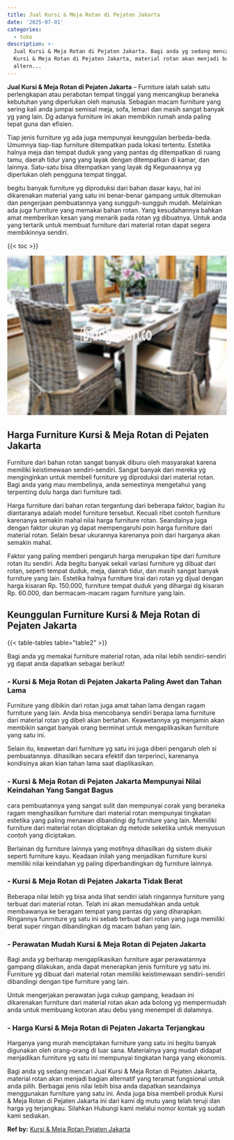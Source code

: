 ```yaml
---
title: Jual Kursi & Meja Rotan di Pejaten Jakarta
date: '2025-07-01'
categories:
  - toko
description: >-
  Jual Kursi & Meja Rotan di Pejaten Jakarta. Bagi anda yg sedang mencari Jual
  Kursi & Meja Rotan di Pejaten Jakarta, material rotan akan menjadi bagian
  altern...
---
```


**Jual Kursi & Meja Rotan di Pejaten Jakarta** – Furniture ialah salah satu perlengkapan atau perabotan tempat tinggal yang mencangkup beraneka kebutuhan yang diperlukan oleh manusia. Sebagian macam furniture yang sering kali anda jumpai semisal meja, sofa, lemari dan masih sangat banyak yg yang lain. Dg adanya furniture ini akan membikin rumah anda paling tepat guna dan efisien.

Tiap jenis furniture yg ada juga mempunyai keunggulan berbeda-beda. Umumnya tiap-tiap furniture ditempatkan pada lokasi tertentu. Estetika halnya meja dan tempat duduk yang yang pantas dg ditempatkan di ruang tamu, daerah tidur yang yang layak dengan ditempatkan di kamar, dan lainnya. Satu-satu bisa ditempatkan yang layak dg Kegunaannya yg diperlukan oleh pengguna tempat tinggal.

begitu banyak furniture yg diproduksi dari bahan dasar kayu, hal ini dikarenakan material yang satu ini benar-benar gampang untuk ditemukan dan pengerjaan pembuatannya yang sungguh-sungguh mudah. Melainkan ada juga furniture yang memakai bahan rotan. Yang kesudahannya bahkan amat memberikan kesan yang menarik pada rotan yg dibuatnya. Untuk anda yang tertarik untuk membuat furniture dari material rotan dapat segera membikinnya sendiri.

{{< toc >}}

![Jual Kursi & Meja Rotan di Pejaten Jakarta](/images/kursi-meja-rotan-murah02.png)

## Harga Furniture Kursi & Meja Rotan di Pejaten Jakarta

Furniture dari bahan rotan sangat banyak diburu oleh masyarakat karena memiliki keistimewaan sendiri-sendiri. Sangat banyak dari mereka yg menginginkan untuk membeli furniture yg diproduksi dari material rotan. Bagi anda yang mau membelinya, anda semestinya mengetahui yang terpenting dulu harga dari furniture tadi.

Harga furniture dari bahan rotan tergantung dari beberapa faktor, bagian itu diantaranya adalah model furniture tersebut. Kecuali ribet contoh furniture karenanya semakin mahal nilai harga furniture rotan. Seandainya juga dengan faktor ukuran yg dapat mempengaruhi poin harga furniture dari material rotan. Selain besar ukurannya karenanya poin dari harganya akan semakin mahal.

Faktor yang paling memberi pengaruh harga merupakan tipe dari furniture rotan itu sendiri. Ada begitu banyak sekali variasi furniture yg dibuat dari rotan, seperti tempat duduk, meja, daerah tidur, dan masih sangat banyak furniture yang lain. Estetika halnya furniture tirai dari rotan yg dijual dengan harga kisaran Rp. 150.000, furniture tempat duduk yang dihargai dg kisaran Rp. 60.000, dan bermacam-macam ragam furniture yang lain.

## Keunggulan Furniture Kursi & Meja Rotan di Pejaten Jakarta

{{< table-tables table="table2" >}}

Bagi anda yg memakai furniture material rotan, ada nilai lebih sendiri-sendiri yg dapat anda dapatkan sebagai berikut!

### \- Kursi & Meja Rotan di Pejaten Jakarta Paling Awet dan Tahan Lama

Furniture yang dibikin dari rotan juga amat tahan lama dengan ragam furniture yang lain. Anda bisa mencobanya sendiri berapa lama furniture dari material rotan yg dibeli akan bertahan. Keawetannya yg menjamin akan membikin sangat banyak orang berminat untuk mengaplikasikan furniture yang satu ini.

Selain itu, keawetan dari furniture yg satu ini juga diberi pengaruh oleh si pembuatannya. dihasilkan secara efektif dan terperinci, karenanya kondisinya akan kian tahan lama saat diaplikasikan.

### \- Kursi & Meja Rotan di Pejaten Jakarta Mempunyai Nilai Keindahan Yang Sangat Bagus

cara pembuatannya yang sangat sulit dan mempunyai corak yang beraneka ragam menghasilkan furniture dari material rotan mempunyai tingkatan estetika yang paling menawan dibandingi dg furniture yang lain. Memiliki furniture dari material rotan diciptakan dg metode seketika untuk menyusun contoh yang diciptakan.

Berlainan dg furniture lainnya yang motifnya dihasilkan dg sistem diukir seperti furniture kayu. Keadaan inilah yang menjadikan furniture kursi memiliki nilai keindahan yg paling diperbandingkan dg furniture lainnya.

### \- Kursi & Meja Rotan di Pejaten Jakarta Tidak Berat

Beberapa nilai lebih yg bisa anda lihat sendiri ialah ringannya furniture yang terbuat dari material rotan. Telah ini akan memudahkan anda untuk membawanya ke beragam tempat yang pantas dg yang diharapkan. Ringannya funrniture yg satu ini sebab terbuat dari rotan yang juga memiliki berat super ringan dibandingkan dg macam bahan yang lain.

### \- Perawatan Mudah Kursi & Meja Rotan di Pejaten Jakarta

Bagi anda yg berharap mengaplikasikan furniture agar perawatannya gampang dilakukan, anda dapat menerapkan jenis furniture yg satu ini. Furniture yg dibuat dari material rotan memiliki keistimewaan sendiri-sendiri dibandingi dengan tipe furniture yang lain.

Untuk mengerjakan perawatan juga cukup gampang, keadaan ini dikarenakan furniture dari material rotan akan ada bolong yg mempermudah anda untuk membuang kotoran atau debu yang menempel di dalamnya.

### \- Harga Kursi & Meja Rotan di Pejaten Jakarta Terjangkau

Harganya yang murah menciptakan furniture yang satu ini begitu banyak digunakan oleh orang-orang di luar sana. Materialnya yang mudah didapat menjadikan furniture yg satu ini mempunyai tingkatan harga yang ekonomis.

Bagi anda yg sedang mencari Jual Kursi & Meja Rotan di Pejaten Jakarta, material rotan akan menjadi bagian alternatif yang teramat fungsional untuk anda pilih. Berbagai jenis nilai lebih bisa anda dapatkan seandainya menggunakan furniture yang satu ini. Anda juga bisa membeli produk Kursi & Meja Rotan di Pejaten Jakarta ini dari kami dg mutu yang telah teruji dan harga yg terjangkau. Silahkan Hubungi kami melalui nomor kontak yg sudah kami sediakan.

**Ref by:** [Kursi & Meja Rotan Pejaten Jakarta](https://id.wikipedia.org/wiki/Kursi)

